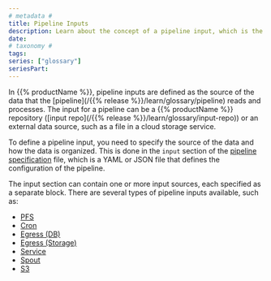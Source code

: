 ```yaml
---
# metadata #
title: Pipeline Inputs
description: Learn about the concept of a pipeline input, which is the source of the data that the pipeline reads and processes.
date:
# taxonomy #
tags: 
series: ["glossary"]
seriesPart:
---
```


In {{% productName %}}, pipeline inputs are defined as the source of the data that the [pipeline](/{{% release %}}/learn/glossary/pipeline) reads and processes. The input for a pipeline can be a {{% productName %}} repository ([input repo](/{{% release %}}/learn/glossary/input-repo)) or an external data source, such as a file in a cloud storage service.

To define a pipeline input, you need to specify the source of the data and how the data is organized. This is done in the `input` section of the [pipeline specification](/{{%release%}}/build-dags/pipeline-spec) file, which is a YAML or JSON file that defines the configuration of the pipeline.

The input section can contain one or more input sources, each specified as a separate block. There are several types of pipeline inputs available, such as:

- [PFS](/{{%release%}}/build-dags/pipeline-spec/input-pfs)
- [Cron](/{{%release%}}/build-dags/pipeline-spec/input-cron)
- [Egress (DB)](/{{%release%}}/build-dags/pipeline-spec/egress)
- [Egress (Storage)](/{{%release%}}/build-dags/pipeline-spec/egress)
- [Service](/{{%release%}}/build-dags/pipeline-spec/service)
- [Spout](/{{%release%}}/build-dags/pipeline-spec/spout)
- [S3](/{{%release%}}/build-dags/pipeline-spec/s3-out)